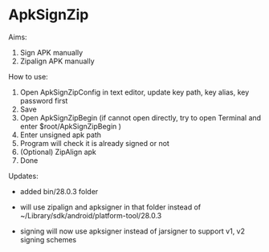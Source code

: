 # ApkSignZip


Aims:
1. Sign APK manually
2. Zipalign APK manually


How to use:
1. Open ApkSignZipConfig in text editor, update key path, key alias, key password first
2. Save
3. Open ApkSignZipBegin 
    (if cannot open directly, try to open Terminal and enter $root/ApkSignZipBegin )
4. Enter unsigned apk path
5. Program will check it is already signed or not
6. (Optional) ZipAlign apk 
7. Done


Updates:
 - added bin/28.0.3 folder

 - will use zipalign and apksigner in that folder instead of ~/Library/sdk/android/platform-tool/28.0.3

 - signing will now use apksigner instead of jarsigner to support v1, v2 signing schemes


